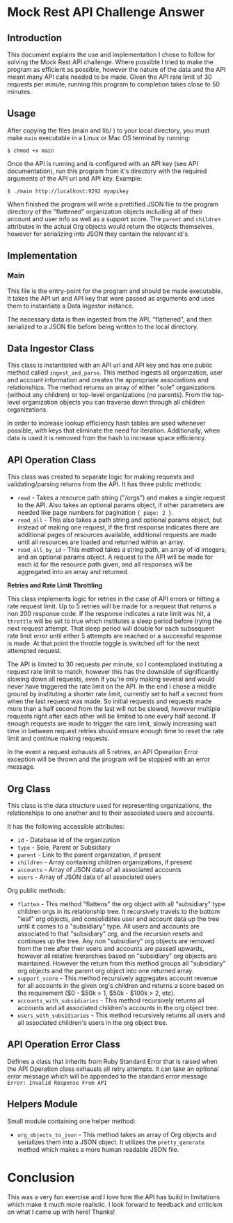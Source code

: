 # Mock Rest API Challenge Answer

## Introduction
This document explains the use and implementation I chose to follow for solving the Mock Rest API challenge.  Where possible I tried to make the program as efficient as possible, however the nature of the data and the API meant many API calls needed to be made.  Given the API rate limit of 30 requests per minute, running this program to completion takes close to 50 minutes.

## Usage
After copying the files (main and lib/ ) to your local directory, you must make `main` executable in a Linux or Mac OS terminal by running:

`$ chmod +x main`

Once the API is running and is configured with an API key (see API documentation), run this program from it's directory with the required arguments of the API url and API key.  Example:

`$ ./main http://localhost:9292 myapikey`

When finished the program will write a prettified JSON file to the program directory of the "flattened" organization objects including all of their account and user info as well as a support score.  The `parent` and `children` attributes in the actual Org objects would return the objects themselves, however for serializing into JSON they contain the relevant id's.

## Implementation

### Main
This file is the entry-point for the program and should be made executable.  It takes the API url and API key that were passed as arguments and uses them to instantiate a Data Ingestor instance.

The necessary data is then ingested from the API, "flattened", and then serialized to a JSON file before being written to the local directory.

## Data Ingestor Class
This class is instantiated with an API url and API key and has one public method called `ingest_and_parse`. This method ingests all organization, user and account information and creates the appropriate associations and relationships.  The method returns an array of either "sole" organizations (without any children) or top-level organizations (no parents). From the top-level organization objects you can traverse down through all children organizations.

In order to increase lookup efficiency hash tables are used whenever possible, with keys that eliminate the need for iteration.  Additionally, when data is used it is removed from the hash to increase space efficiency.

## API Operation Class
This class was created to separate logic for making requests and validating/parsing returns from the API.  It has three public methods:

* `read` - Takes a resource path string ("/orgs") and makes a single request to the API.  Also takes an optional params object, if other parameters are needed like page numbers for pagination `{ page: 2 }`.
* `read_all` - This also takes a path string and optional params object, but instead of making one request, if the first response indicates there are additional pages of resources available, additional requests are made until all resources are loaded and returned within an array.
* `read_all_by_id` - This method takes a string path, an array of id integers, and an optional params object.  A request to the API will be made for each id for the resource path given, and all responses will be aggregated into an array and returned.

**Retries and Rate Limit Throttling**

This class implements logic for retries in the case of API errors or hitting a rate request limit.  Up to 5 retries will be made for a request that returns a non 200 response code.  If the response indicates a rate limit was hit, a `throttle` will be set to true which institutes a sleep period before trying the next request attempt.  That sleep period will double for each subsequent rate limit error until either 5 attempts are reached or a successful response is made.  At that point the throttle toggle is switched off for the next attempted request.

The API is limited to 30 requests per minute, so I contemplated instituting a request rate limit to match, however this has the downside of significantly slowing down all requests, even if you're only making several and would never have triggered the rate limit on the API.  In the end I chose a middle ground by instituting a shorter rate limit, currently set to half a second from when the last request was made.  So initial requests and requests made more than a half second from the last will not be slowed, however multiple requests right after each other will be limited to one every half second.  If enough requests are made to trigger the rate limit, slowly increasing wait time in between request retries should ensure enough time to reset the rate limit and continue making requests.

In the event a request exhausts all 5 retries, an API Operation Error exception will be thrown and the program will be stopped with an error message.

## Org Class
This class is the data structure used for representing organizations, the relationships to one another and to their associated users and accounts.

It has the following accessible attributes:

* `id` - Database id of the organization
* `type` - Sole, Parent or Subsidiary
* `parent` - Link to the parent organization, if present
* `children` - Array containing children organizations, if present
* `accounts` - Array of JSON data of all associated accounts
* `users` - Array of JSON data of all associated users

Org public methods:

* `flatten` - This method "flattens" the org object with all "subsidiary" type children orgs in its relationship tree.  It recursively travels to the bottom "leaf" org objects, and consolidates user and account data up the tree until it comes to a "subsidiary" type.  All users and accounts are associated to that "subsidiary" org, and the recursion resets and continues up the tree.  Any non "subsidiary" org objects are removed from the tree after their users and accounts are passed upwards, however all relative hierarchies based on "subsidiary" org objects are maintained.  However the return from this method groups all "subsidiary" org objects and the parent org object into one returned array.
* `support_score` - This method recursively aggregates account revenue for all accounts in the given org's children and returns a score based on the requirement ($0 - $50k > 1, $50k - $100k > 2, etc).
* `accounts_with_subsidiaries` - This method recursively returns all accounts and all associated children's accounts in the org object tree.
* `users_with_subsidiaries` - This method recursively returns all users and all associated children's users in the org object tree.

## API Operation Error Class
Defines a class that inherits from Ruby Standard Error that is raised when the API Operation class exhausts all retry attempts.  It can take an optional error message which will be appended to the standard error message `Error: Invalid Response From API`

## Helpers Module
Small module containing one helper method:

* `org_objects_to_json` - This method takes an array of Org objects and serializes them into a JSON object.  It utilizes the `pretty_generate` method which makes a more human readable JSON file.

# Conclusion
This was a very fun exercise and I love how the API has build in limitations which make it much more realistic.  I look forward to feedback and criticism on what I came up with here!  Thanks!